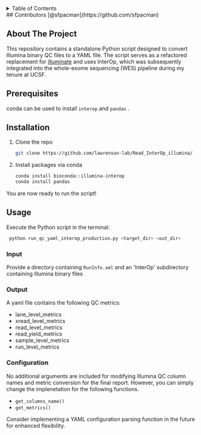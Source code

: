 <div id="top"></div>




<!-- PROJECT SHIELDS -->
<!--
*** I'm using markdown "reference style" links for readability.
*** Reference links are enclosed in brackets [ ] instead of parentheses ( ).
*** See the bottom of this document for the declaration of the reference variables
*** for contributors-url, forks-url, etc. This is an optional, concise syntax you may use.
*** https://www.markdownguide.org/basic-syntax/#reference-style-links
-->

<!-- TABLE OF CONTENTS -->
<details>
  <summary>Table of Contents</summary>
  <ol>
    <li>
      <a href="#about-the-project">About The Project</a>
        <li><a href="#prerequisites">Prerequisites</a></li>
        <li><a href="#installation">Installation</a></li>
      </ul>
    </li>
    <li><a href="#usage">Usage</a></li>
    <li><a href="#configuration">Configuration</a></li>
  </ol>
</details>
<!-- ABOUT THE PROJECT -->
## Contributors
[@sfpacman](https://github.com/sfpacman)

## About The Project

This repository contains a standalone Python script designed to convert Illumina binary QC files to a YAML file. The script serves as a refactored replacement for [illuminate](https://bitbucket.org/invitae/illuminate) and uses InterOp, which was subsequently integrated into the whole-exome sequencing (WES) pipeline during my tenure at UCSF.

## Prerequisites

conda can be used to install ```interop``` and ```pandas``` . 

## Installation
1. Clone the repo
   ```sh
   git clone https://github.com/lawrenson-lab/Read_InterOp_illumina/
   ```
2. Install packages via conda
    ```sh
    conda install bioconda::illumina-interop
    conda install pandas
    ```
You are now ready to run the script!

<!-- USAGE EXAMPLES -->
## Usage
Execute the Python script in the terminal:
  ```sh
   python run_qc_yaml_interop_production.py <target_dir> <out_dir>
   ```
### Input
Provide a directory containing `RunInfo.xml` and an 'InterOp' subdirectory containing Illumina binary files
### Output
A yaml file contains the following QC metrics: 
* lane_level_metrics
* xread_level_metrics
* read_level_metrics
* read_yield_metrics
* sample_level_metrics
* run_level_metrics

### Configuration
No additional arguments are included for modifying Illumina QC column names and metric conversion for the final report. However, you can simply change the implenetation for the following functions. 

* ```get_columns_name()```
* ```get_metrics()```

Consider implementing a YAML configuration parsing function in the future for enhanced flexibility.
